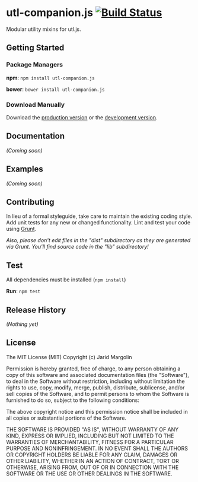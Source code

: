 # utl-companion.js [![Build Status](https://travis-ci.org/jaridmargolin/utl-companion.js.png)](https://travis-ci.org/jaridmargolin/utl-companion.js)

Modular utility mixins for utl.js.



## Getting Started

### Package Managers

**npm**: `npm install utl-companion.js`

**bower**: `bower install utl-companion.js`



### Download Manually

Download the [production version][min] or the [development version][max].

[min]: https://raw.github.com/jaridmargolin/utl-companion.js/master/dist/utl-companion.min.js
[max]: https://raw.github.com/jaridmargolin/utl-companion.js/master/dist/utl-companion.js



## Documentation
_(Coming soon)_



## Examples
_(Coming soon)_



## Contributing
In lieu of a formal styleguide, take care to maintain the existing coding style. Add unit tests for any new or changed functionality. Lint and test your code using [Grunt](http://gruntjs.com/).

_Also, please don't edit files in the "dist" subdirectory as they are generated via Grunt. You'll find source code in the "lib" subdirectory!_



## Test

All dependencies must be installed (`npm install`)

**Run**: `npm test`



## Release History
_(Nothing yet)_



## License

The MIT License (MIT) Copyright (c) Jarid Margolin

Permission is hereby granted, free of charge, to any person obtaining a copy of this software and associated documentation files (the "Software"), to deal in the Software without restriction, including without limitation the rights to use, copy, modify, merge, publish, distribute, sublicense, and/or sell copies of the Software, and to permit persons to whom the Software is furnished to do so, subject to the following conditions:

The above copyright notice and this permission notice shall be included in all copies or substantial portions of the Software.

THE SOFTWARE IS PROVIDED "AS IS", WITHOUT WARRANTY OF ANY KIND, EXPRESS OR IMPLIED, INCLUDING BUT NOT LIMITED TO THE WARRANTIES OF MERCHANTABILITY, FITNESS FOR A PARTICULAR PURPOSE AND NONINFRINGEMENT. IN NO EVENT SHALL THE AUTHORS OR COPYRIGHT HOLDERS BE LIABLE FOR ANY CLAIM, DAMAGES OR OTHER LIABILITY, WHETHER IN AN ACTION OF CONTRACT, TORT OR OTHERWISE, ARISING FROM, OUT OF OR IN CONNECTION WITH THE SOFTWARE OR THE USE OR OTHER DEALINGS IN THE SOFTWARE.